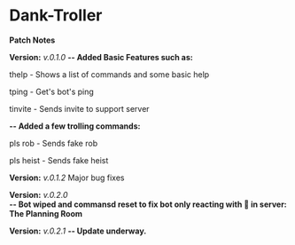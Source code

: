 # Dank-Troller

**Patch Notes**


**Version:** *v.0.1.0*
**-- Added Basic Features such as:**

thelp - Shows a list of commands and some basic help

tping - Get's bot's ping

tinvite - Sends invite to support server
 
 
**-- Added a few trolling commands:** 

pls rob - Sends fake rob

pls heist - Sends fake heist
 
 
**Version:** *v.0.1.2*
Major bug fixes


**Version:** *v.0.2.0*                 
**-- Bot wiped and commansd reset to fix bot only reacting with :bank: in server: The Planning Room**


**Version:** *v.0.2.1*
**-- Update underway.**
